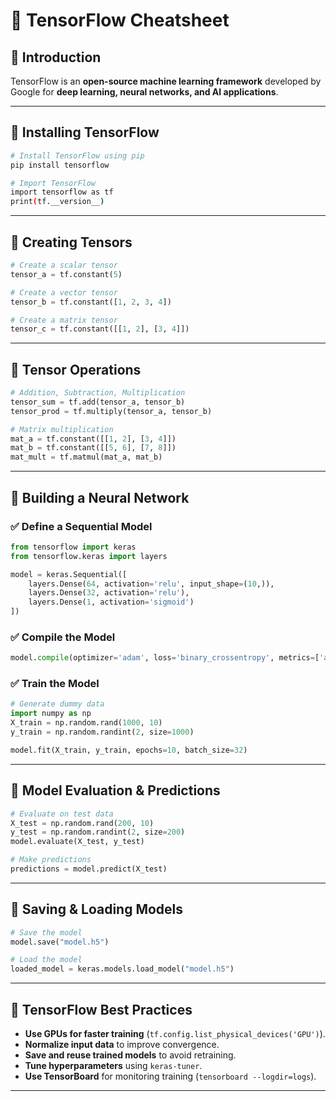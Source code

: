 # 🤖 TensorFlow Cheatsheet

## 🔹 Introduction
TensorFlow is an **open-source machine learning framework** developed by Google for **deep learning, neural networks, and AI applications**.

---

## 🔹 Installing TensorFlow
```sh
# Install TensorFlow using pip
pip install tensorflow

# Import TensorFlow
import tensorflow as tf
print(tf.__version__)
```

---

## 🔹 Creating Tensors
```python
# Create a scalar tensor
tensor_a = tf.constant(5)

# Create a vector tensor
tensor_b = tf.constant([1, 2, 3, 4])

# Create a matrix tensor
tensor_c = tf.constant([[1, 2], [3, 4]])
```

---

## 🔹 Tensor Operations
```python
# Addition, Subtraction, Multiplication
tensor_sum = tf.add(tensor_a, tensor_b)
tensor_prod = tf.multiply(tensor_a, tensor_b)

# Matrix multiplication
mat_a = tf.constant([[1, 2], [3, 4]])
mat_b = tf.constant([[5, 6], [7, 8]])
mat_mult = tf.matmul(mat_a, mat_b)
```

---

## 🔹 Building a Neural Network
### ✅ Define a Sequential Model
```python
from tensorflow import keras
from tensorflow.keras import layers

model = keras.Sequential([
    layers.Dense(64, activation='relu', input_shape=(10,)),
    layers.Dense(32, activation='relu'),
    layers.Dense(1, activation='sigmoid')
])
```

### ✅ Compile the Model
```python
model.compile(optimizer='adam', loss='binary_crossentropy', metrics=['accuracy'])
```

### ✅ Train the Model
```python
# Generate dummy data
import numpy as np
X_train = np.random.rand(1000, 10)
y_train = np.random.randint(2, size=1000)

model.fit(X_train, y_train, epochs=10, batch_size=32)
```

---

## 🔹 Model Evaluation & Predictions
```python
# Evaluate on test data
X_test = np.random.rand(200, 10)
y_test = np.random.randint(2, size=200)
model.evaluate(X_test, y_test)

# Make predictions
predictions = model.predict(X_test)
```

---

## 🔹 Saving & Loading Models
```python
# Save the model
model.save("model.h5")

# Load the model
loaded_model = keras.models.load_model("model.h5")
```

---

## 🔹 TensorFlow Best Practices
- **Use GPUs for faster training** (`tf.config.list_physical_devices('GPU')`).
- **Normalize input data** to improve convergence.
- **Save and reuse trained models** to avoid retraining.
- **Tune hyperparameters** using `keras-tuner`.
- **Use TensorBoard** for monitoring training (`tensorboard --logdir=logs`).

---